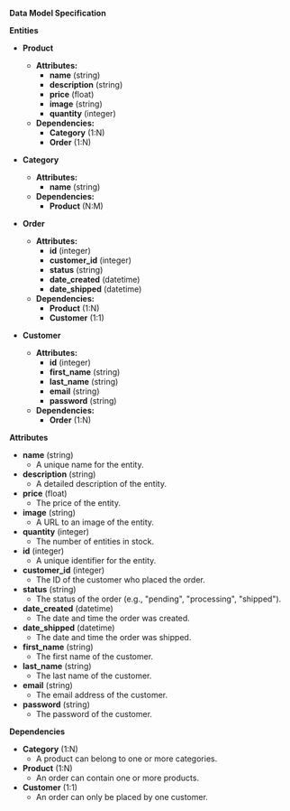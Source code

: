 **Data Model Specification**

**Entities**

* **Product**
    * **Attributes:**
        * **name** (string)
        * **description** (string)
        * **price** (float)
        * **image** (string)
        * **quantity** (integer)
    * **Dependencies:**
        * **Category** (1:N)
        * **Order** (1:N)

* **Category**
    * **Attributes:**
        * **name** (string)
    * **Dependencies:**
        * **Product** (N:M)

* **Order**
    * **Attributes:**
        * **id** (integer)
        * **customer_id** (integer)
        * **status** (string)
        * **date_created** (datetime)
        * **date_shipped** (datetime)
    * **Dependencies:**
        * **Product** (1:N)
        * **Customer** (1:1)

* **Customer**
    * **Attributes:**
        * **id** (integer)
        * **first_name** (string)
        * **last_name** (string)
        * **email** (string)
        * **password** (string)
    * **Dependencies:**
        * **Order** (1:N)

**Attributes**

* **name** (string)
    * A unique name for the entity.
* **description** (string)
    * A detailed description of the entity.
* **price** (float)
    * The price of the entity.
* **image** (string)
    * A URL to an image of the entity.
* **quantity** (integer)
    * The number of entities in stock.
* **id** (integer)
    * A unique identifier for the entity.
* **customer_id** (integer)
    * The ID of the customer who placed the order.
* **status** (string)
    * The status of the order (e.g., "pending", "processing", "shipped").
* **date_created** (datetime)
    * The date and time the order was created.
* **date_shipped** (datetime)
    * The date and time the order was shipped.
* **first_name** (string)
    * The first name of the customer.
* **last_name** (string)
    * The last name of the customer.
* **email** (string)
    * The email address of the customer.
* **password** (string)
    * The password of the customer.

**Dependencies**

* **Category** (1:N)
    * A product can belong to one or more categories.
* **Product** (1:N)
    * An order can contain one or more products.
* **Customer** (1:1)
    * An order can only be placed by one customer.
